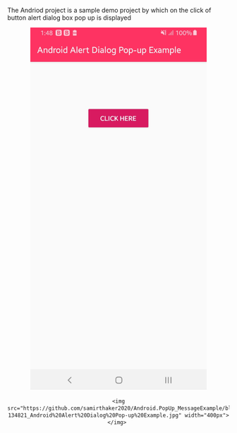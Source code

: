 The Andriod project is a sample demo project by which on the click of button alert dialog box pop up is displayed
 

  <div align="center">
    <img src="https://github.com/samirthaker2020/Android.PopUp_MessageExample/blob/master/Screenshot_20191010-134809_Android%20Alert%20Dialog%20Pop-up%20Example.jpg" width="400px"></img> 
       
 
    <img src="https://github.com/samirthaker2020/Android.PopUp_MessageExample/blob/master/Screenshot_20191010-134821_Android%20Alert%20Dialog%20Pop-up%20Example.jpg" width="400px"></img> 
       
</div>
